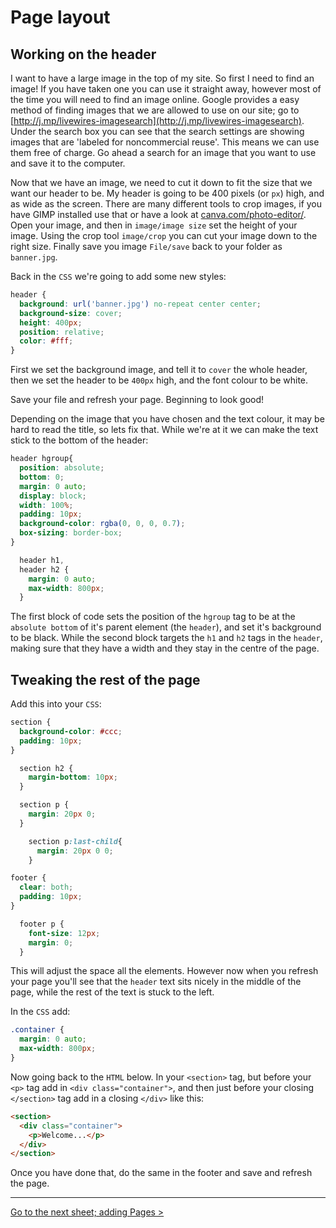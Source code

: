 # Page layout

## Working on the header

I want to have a large image in the top of my site. So first I need to find an image! If you have taken one you can use it straight away, however most of the time you will need to find an image online. Google provides a easy method of finding images that we are allowed to use on our site; go to [http://j.mp/livewires-imagesearch](http://j.mp/livewires-imagesearch). Under the search box you can see that the search settings are showing images that are 'labeled for noncommercial reuse'. This means we can use them free of charge. Go ahead a search for an image that you want to use and save it to the computer.

Now that we have an image, we need to cut it down to fit the size that we want our header to be. My header is going to be 400 pixels (or `px`) high, and as wide as the screen. There are many different tools to crop images, if you have GIMP installed use that or have a look at [canva.com/photo-editor/](https://www.canva.com/photo-editor/). Open your image, and then in `image/image size` set the height of your image. Using the crop tool `image/crop` you can cut your image down to the right size. Finally save you image `File/save` back to your folder as `banner.jpg`.

Back in the `CSS` we're going to add some new styles:

```css
header {
  background: url('banner.jpg') no-repeat center center;
  background-size: cover;
  height: 400px;
  position: relative;
  color: #fff;
}
```

First we set the background image, and tell it to `cover` the whole header, then we set the header to be `400px` high, and the font colour to be white.

Save your file and refresh your page. Beginning to look good!

Depending on the image that you have chosen and the text colour, it may be hard to read the title, so lets fix that. While we're at it we can make the text stick to the bottom of the header:

```css
header hgroup{
  position: absolute;
  bottom: 0;
  margin: 0 auto;
  display: block;
  width: 100%;
  padding: 10px;
  background-color: rgba(0, 0, 0, 0.7);
  box-sizing: border-box;
}

  header h1,
  header h2 {
    margin: 0 auto;
    max-width: 800px;
  }
```

The first block of code sets the position of the `hgroup` tag to be at the `absolute bottom` of it's parent element (the `header`), and set it's background to be black. While the second block targets the `h1` and `h2` tags in the `header`, making sure that they have a width and they stay in the centre of the page.

## Tweaking the rest of the page

Add this into your `CSS`:

```css
section {
  background-color: #ccc;
  padding: 10px;
}

  section h2 {
    margin-bottom: 10px;
  }

  section p {
    margin: 20px 0;
  }

    section p:last-child{
      margin: 20px 0 0;
    }

footer {
  clear: both;
  padding: 10px;
}

  footer p {
    font-size: 12px;
    margin: 0;
  }
```

This will adjust the space all the elements. However now when you refresh your page you'll see that the `header` text sits nicely in the middle of the page, while the rest of the text is stuck to the left.

In the `CSS` add:

```css
.container {
  margin: 0 auto;
  max-width: 800px;
}
```

Now going back to the `HTML` below. In your `<section>` tag, but before your `<p>` tag add in `<div class="container">`, and then just before your closing `</section>` tag add in a closing `</div>` like this:

```html
<section>
  <div class="container">
    <p>Welcome...</p>
  </div>
</section>
```

Once you have done that, do the same in the footer and save and refresh the page.

---

[Go to the next sheet; adding Pages >](3-pages.md)   
